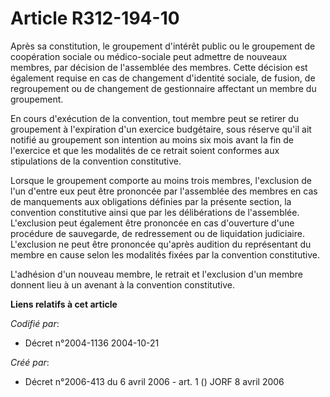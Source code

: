 # Article R312-194-10

Après sa constitution, le groupement d'intérêt public ou le groupement de coopération sociale ou médico-sociale peut admettre
de nouveaux membres, par décision de l'assemblée des membres. Cette décision est également requise en cas de changement
d'identité sociale, de fusion, de regroupement ou de changement de gestionnaire affectant un membre du groupement.

En cours d'exécution de la convention, tout membre peut se retirer du groupement à l'expiration d'un exercice budgétaire,
sous réserve qu'il ait notifié au groupement son intention au moins six mois avant la fin de l'exercice et que les modalités
de ce retrait soient conformes aux stipulations de la convention constitutive.

Lorsque le groupement comporte au moins trois membres, l'exclusion de l'un d'entre eux peut être prononcée par l'assemblée
des membres en cas de manquements aux obligations définies par la présente section, la convention constitutive ainsi que par
les délibérations de l'assemblée. L'exclusion peut également être prononcée en cas d'ouverture d'une procédure de sauvegarde,
de redressement ou de liquidation judiciaire. L'exclusion ne peut être prononcée qu'après audition du représentant du membre
en cause selon les modalités fixées par la convention constitutive.

L'adhésion d'un nouveau membre, le retrait et l'exclusion d'un membre donnent lieu à un avenant à la convention constitutive.

**Liens relatifs à cet article**

_Codifié par_:

  - Décret n°2004-1136 2004-10-21

_Créé par_:

  - Décret n°2006-413 du 6 avril 2006 - art. 1 () JORF 8 avril 2006

